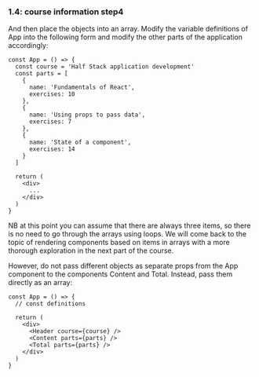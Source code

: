 ### 1.4: course information step4

And then place the objects into an array. Modify the variable definitions of App into the following form and modify the other parts of the application accordingly:

```
const App = () => {
  const course = 'Half Stack application development'
  const parts = [
    {
      name: 'Fundamentals of React',
      exercises: 10
    },
    {
      name: 'Using props to pass data',
      exercises: 7
    },
    {
      name: 'State of a component',
      exercises: 14
    }
  ]

  return (
    <div>
      ...
    </div>
  )
}

```

NB at this point you can assume that there are always three items, so there is no need to go through the arrays using loops. We will come back to the topic of rendering components based on items in arrays with a more thorough exploration in the next part of the course.

However, do not pass different objects as separate props from the App component to the components Content and Total. Instead, pass them directly as an array:

```
const App = () => {
  // const definitions

  return (
    <div>
      <Header course={course} />
      <Content parts={parts} />
      <Total parts={parts} />
    </div>
  )
}

```